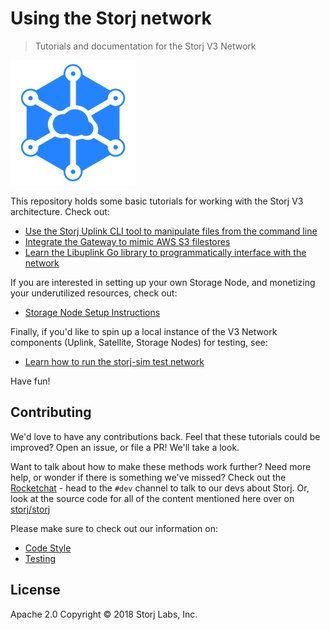 # Using the Storj network

> Tutorials and documentation for the Storj V3 Network

![logo](.gitbook/assets/logo.png)

This repository holds some basic tutorials for working with the Storj V3 architecture. Check out:

* [Use the Storj Uplink CLI tool to manipulate files from the command line](https://github.com/storj/docs/tree/cbd1d7cf9363ad8e8a9fd4923b9a56d87c70b8b2/Uplink-CLI/README.md)
* [Integrate the Gateway to mimic AWS S3 filestores](https://github.com/storj/docs/tree/cbd1d7cf9363ad8e8a9fd4923b9a56d87c70b8b2/S3-Gateway/README.md)
* [Learn the Libuplink Go library to programmatically interface with the network](https://github.com/storj/docs/tree/cbd1d7cf9363ad8e8a9fd4923b9a56d87c70b8b2/Libuplink-Walkthrough/README.md)

If you are interested in setting up your own Storage Node, and monetizing your underutilized resources, check out:

* [Storage Node Setup Instructions](https://github.com/storj/storj/wiki/Storage-Node-Setup-Instructions)

Finally, if you'd like to spin up a local instance of the V3 Network components \(Uplink, Satellite, Storage Nodes\) for testing, see:

* [Learn how to run the storj-sim test network](https://github.com/storj/docs/tree/cbd1d7cf9363ad8e8a9fd4923b9a56d87c70b8b2/Test-network/README.md)

Have fun!

## Contributing

We'd love to have any contributions back. Feel that these tutorials could be improved? Open an issue, or file a PR! We'll take a look.

Want to talk about how to make these methods work further? Need more help, or wonder if there is something we've missed? Check out the [Rocketchat](https://community.storj.io) - head to the `#dev` channel to talk to our devs about Storj. Or, look at the source code for all of the content mentioned here over on [storj/storj](https://github.com/storj/storj)

Please make sure to check out our information on:

* [Code Style](code/style.md)
* [Testing](code/testing.md)

## License

Apache 2.0 Copyright © 2018 Storj Labs, Inc.

